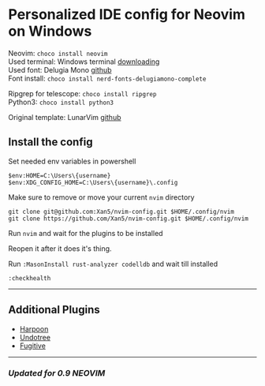# Personalized IDE config for Neovim on Windows

Neovim: ```choco install neovim```  
Used terminal: Windows terminal [downloading](https://www.microsoft.com/store/productId/9N0DX20HK701)  
Used font: Delugia Mono [github](https://github.com/adam7/delugia-code)  
Font install: ```choco install nerd-fonts-delugiamono-complete```  

Ripgrep for telescope: ```choco install ripgrep```  
Python3: ```choco install python3```  

Original template: LunarVim [github](https://github.com/LunarVim/nvim-basic-ide)  

## Install the config
Set needed env variables in powershell

```
$env:HOME=C:\Users\{username}
$env:XDG_CONFIG_HOME=C:\Users\{username}\.config
```

Make sure to remove or move your current `nvim` directory  

```
git clone git@github.com:Xan5/nvim-config.git $HOME/.config/nvim
git clone https://github.com/Xan5/nvim-config.git $HOME/.config/nvim
```

Run `nvim` and wait for the plugins to be installed  

Reopen it after it does it's thing.  

Run `:MasonInstall rust-analyzer codelldb` and wait till installed

```
:checkhealth
```

---

## Additional Plugins

- [Harpoon](https://github.com/ThePrimeagen/harpoon)
- [Undotree](https://github.com/mbbill/undotree)
- [Fugitive](https://github.com/tpope/vim-fugitive)

---

### *Updated for 0.9 NEOVIM*
